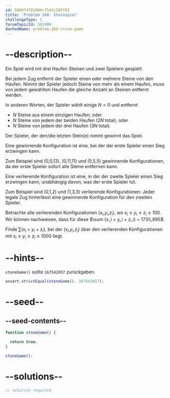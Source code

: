 ```yaml
---
id: 5900f4701000cf542c50ff83
title: 'Problem 260: Steinspiel'
challengeType: 1
forumTopicId: 301909
dashedName: problem-260-stone-game
---
```


# --description--

Ein Spiel wird mit drei Haufen Steinen und zwei Spielern gespielt.

Bei jedem Zug entfernt der Spieler einen oder mehrere Steine von den Haufen. Nimmt der Spieler jedoch Steine von mehr als einem Haufen, muss von jedem gewählten Haufen die gleiche Anzahl an Steinen entfernt werden.

In anderen Worten, der Spieler wählt einige $N > 0$ und entfernt:

- $N$ Steine aus einem einzigen Haufen; oder
- $N$ Steine von jedem der beiden Haufen ($2N$ total); oder
- $N$ Steine von jedem der drei Haufen ($3N$ total).

Der Spieler, der den/die letzten Stein(e) nimmt gewinnt das Spiel.

Eine gewinnende Konfiguration ist eine, bei der der erste Spieler einen Sieg erzwingen kann.

Zum Beispiel sind (0,0,13), (0,11,11) und (5,5,5) gewinnende Konfigurationen, da der erste Spieler sofort alle Steine entfernen kann.

Eine verlierende Konfiguration ist eine, in der der zweite Spieler einen Sieg erzwingen kann, unabhängig davon, was der erste Spieler tut.

Zum Beispiel sind (0,1,2) und (1,3,3) verlierende Konfigurationen: Jeder legale Zug hinterlässt eine gewinnende Konfiguration für den zweiten Spieler.

Betrachte alle verlierenden Konfigurationen ($x_i$,$y_i$,$z_i$), wo $x_i ≤ y_i ≤ z_i ≤ 100$. Wir können nachweisen, dass für diese $\sum (x_i + y_i + z_i) = 173\\,895$.

Finde $\sum (x_i + y_i + z_i)$, bei der ($x_i$,$y_i$,$z_i$) über den verlierenden Konfigurationen mit $x_i ≤ y_i ≤ z_i ≤ 1000$ liegt.

# --hints--

`stoneGame()` sollte `167542057` zurückgeben.

```js
assert.strictEqual(stoneGame(), 167542057);
```

# --seed--

## --seed-contents--

```js
function stoneGame() {

  return true;
}

stoneGame();
```

# --solutions--

```js
// solution required
```
